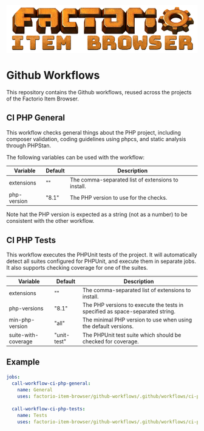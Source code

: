 ![Factorio Item Browser](https://raw.githubusercontent.com/factorio-item-browser/documentation/master/asset/image/logo.png)
# Github Workflows

This repository contains the Github workflows, reused across the projects of the Factorio Item Browser.

## CI PHP General

This workflow checks general things about the PHP project, including composer validation, coding guidelines using phpcs,
and static analysis through PHPStan.

The following variables can be used with the workflow:

| Variable    | Default | Description                                        |
|-------------|---------|----------------------------------------------------|
| extensions  | ""      | The comma-separated list of extensions to install. |
| php-version | "8.1"   | The PHP version to use for the checks.             |

Note hat the PHP version is expected as a string (not as a number) to be consistent with the other workflow.

## CI PHP Tests

This workflow executes the PHPUnit tests of the project. It will automatically detect all suites configured for PHPUnit,
and execute them in separate jobs. It also supports checking coverage for one of the suites.

| Variable            | Default     | Description                                                                   |
|---------------------|-------------|-------------------------------------------------------------------------------|
| extensions          | ""          | The comma-separated list of extensions to install.                            |
| php-versions        | "8.1"       | The PHP versions to execute the tests in specified as space-separated string. |
| min-php-version     | "all"       | The minimal PHP version to use when using the default versions.               |
| suite-with-coverage | "unit-test" | The PHPUnit test suite which should be checked for coverage.                  |

## Example

```yaml
jobs:
  call-workflow-ci-php-general:
    name: General
    uses: factorio-item-browser/github-workflows/.github/workflows/ci-php-general.yaml@v1

  call-workflow-ci-php-tests:
    name: Tests
    uses: factorio-item-browser/github-workflows/.github/workflows/ci-php-tests.yaml@v1
```
